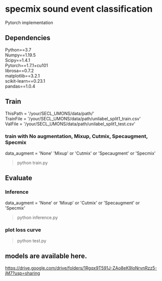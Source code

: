 # specmix sound event classification
Pytorch implementation 

## Dependencies
Python==3.7  
Numpy==1.19.5  
Scipy==1.4.1  
Pytorch==1.7.1+cu101   
librosa==0.7.2  
matplotlib==3.2.1  
scikit-learn==0.23.1  
pandas==1.0.4

## Train

ThisPath = '/your/SECL_UMONS/data/path/'  
TrainFile = '/your/SECL_UMONS/data/path/unilabel_split1_train.csv'  
ValFile = '/your/SECL_UMONS/data/path/unilabel_split1_test.csv'  

### train with No augmentation, Mixup, Cutmix, Specaugment, Specmix
data_augment = 'None' 'Mixup' or 'Cutmix' or 'Specaugment' or 'Specmix'  
> python train.py

## Evaluate
### Inference
data_augment = 'None' or 'Mixup' or 'Cutmix' or 'Specaugment' or 'Specmix'  
> python inference.py
### plot loss curve
> python test.py
## models are available here.

https://drive.google.com/drive/folders/1Rgqx9T591J-ZAo8eK9loNrvnRzz5-jM7?usp=sharing
